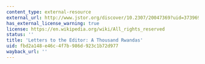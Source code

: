 ```yaml
---
content_type: external-resource
external_url: http://www.jstor.org/discover/10.2307/20047369?uid=3739696&uid=2&uid=4&uid=3739256&sid=21103344307621
has_external_license_warning: true
license: https://en.wikipedia.org/wiki/All_rights_reserved
status: ''
title: 'Letters to the Editor: A Thousand Rwandas'
uid: fbd2a148-e46c-4f7b-986d-923c1b72d977
wayback_url: ''
---
```

